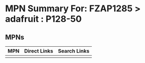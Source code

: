 



# MPN Summary For: FZAP1285 > adafruit : P128-50

## MPNs
  

|MPN|Direct Links|Search Links|
| :--- | :--- | :--- |
||||
